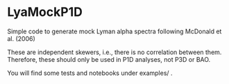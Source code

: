 # LyaMockP1D
Simple code to generate mock Lyman alpha spectra following 
McDonald et al. (2006)

These are independent skewers, i.e., there is no correlation between them.
Therefore, these should only be used in P1D analyses, not P3D or BAO.

You will find some tests and notebooks under examples/ .
